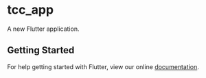 # tcc_app

A new Flutter application.

## Getting Started

For help getting started with Flutter, view our online
[documentation](https://flutter.io/).
